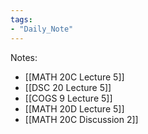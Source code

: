 ```yaml
---  
tags:  
- "Daily_Note"  
---  
```

  
Notes:  
- [[MATH 20C Lecture 5]]  
- [[DSC 20 Lecture 5]]  
- [[COGS 9 Lecture 5]]  
- [[MATH 20D Lecture 5]]  
- [[MATH 20C Discussion 2]]  
